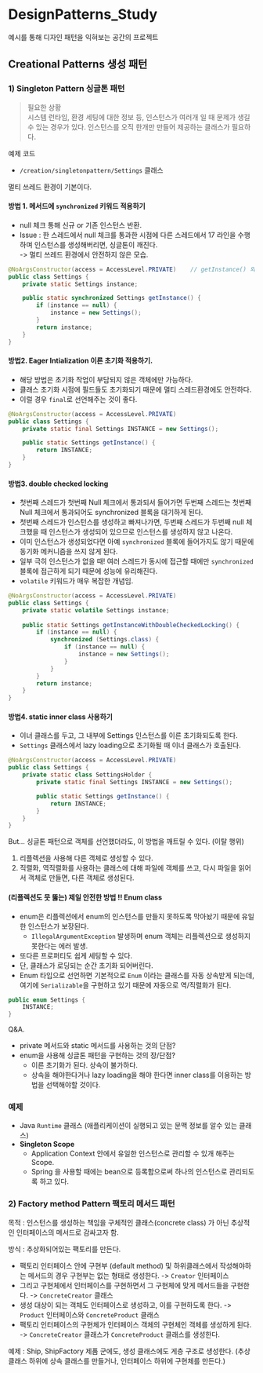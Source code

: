 # DesignPatterns_Study
예시를 통해 디자인 패턴을 익혀보는 공간의 프로젝트

## Creational Patterns 생성 패턴

### 1) Singleton Pattern 싱글톤 패턴
>필요한 상황<br>
시스템 런타임, 환경 세팅에 대한 정보 등, 인스턴스가 여러개 일 때 문제가 생길 수 있는
경우가 있다. 인스턴스를 오직 한개만 만들어 제공하는 클래스가 필요하다.

예제 코드
- `/creation/singletonpattern/Settings` 클래스

멀티 쓰레드 환경이 기본이다.
#### 방법 1. 메서드에 `synchronized` 키워드 적용하기
* null 체크 통해 신규 or 기존 인스턴스 반환.
* Issue : 한 스레드에서 null 체크를 통과한 시점에 다른 스레드에서 17 라인을 수행하며 인스턴스를 생성해버리면, 싱글톤이 깨진다.<br>
  -> 멀티 쓰레드 환경에서 안전하지 않은 모습.
```java
@NoArgsConstructor(access = AccessLevel.PRIVATE)    // getInstance() 외 방식으로 인스턴스 생성되지 않기 위함.
public class Settings {
    private static Settings instance;

    public static synchronized Settings getInstance() {
        if (instance == null) {
            instance = new Settings();
        }
        return instance;
    }
}
```

#### 방법2. Eager Intialization 이른 초기화 적용하기.
- 해당 방법은 초기화 작업이 부담되지 않은 객체에만 가능하다.
- 클래스 초기화 시점에 필드들도 초기화되기 때문에 멀티 스레드환경에도 안전하다.
- 이럴 경우 `final`로 선언해주는 것이 좋다.
```java
@NoArgsConstructor(access = AccessLevel.PRIVATE)
public class Settings {
    private static final Settings INSTANCE = new Settings();

    public static Settings getInstance() {
        return INSTANCE;
    }
}
```

#### 방법3. double checked locking
- 첫번째 스레드가 첫번째 Null 체크에서 통과되서 들어가면 두번째 스레드는 첫번째 Null 체크에서 통과되어도 synchronized 블록을 대기하게 된다.
- 첫번째 스레드가 인스턴스를 생성하고 빠져나가면, 두번째 스레드가 두번째 null 체크했을 때 인스턴스가 생성되어 있으므로 인스턴스를 생성하지 않고 나온다.
- 이미 인스턴스가 생성되었다면 아예 `synchronized` 블록에 들어가지도 않기 때문에 동기화 메커니즘을 쓰지 않게 된다.
- 일부 극히 인스턴스가 없을 때! 여러 스레드가 동시에 접근할 때에만 `synchronized` 블록에 접근하게 되기 때문에 성능에 유리해진다.
- `volatile` 키워드가 매우 복잡한 개념임.
```java
@NoArgsConstructor(access = AccessLevel.PRIVATE)
public class Settings {
    private static volatile Settings instance;
    
    public static Settings getInstanceWithDoubleCheckedLocking() {
        if (instance == null) {
            synchronized (Settings.class) {
                if (instance == null) {
                    instance = new Settings();
                }
            }
        }
        return instance;
    }
}
```

#### 방법4. static inner class 사용하기
- 이너 클래스를 두고, 그 내부에 Settings 인스턴스를 이른 초기화되도록 한다.
- `Settings` 클래스에서 lazy loading으로 초기화될 때 이너 클래스가 호출된다.
```java
@NoArgsConstructor(access = AccessLevel.PRIVATE)
public class Settings {
    private static class SettingsHolder {
        private static final Settings INSTANCE = new Settings();

        public static Settings getInstance() {
            return INSTANCE;
        }
    }
}
```
But...
싱글톤 패턴으로 객체를 선언했더라도, 이 방법을 깨트릴 수 있다. (이탈 행위)
1) 리플렉션을 사용해 다른 객체로 생성할 수 있다.
2) 직렬화, 역직렬화를 사용하는 클래스에 대해 파일에 객체를 쓰고, 다시 파일을 읽어서 객체로 만들면, 다른 객체로 생성된다.


#### (리플렉션도 뭇 뚫는) 제일 안전한 방법 !! Enum class
- enum은 리플렉션에서 enum의 인스턴스를 만들지 못하도록 막아놨기 때문에 유일한 인스턴스가 보장된다.
  - `IllegalArgumentException` 발생하며 enum 객체는 리플렉션으로 생성하지 못한다는 에러 발생.
- 또다른 프로퍼티도 쉽게 세팅할 수 있다.
- 단, 클래스가 로딩되는 순간 초기화 되어버린다.
- Enum 타입으로 선언하면 기본적으로 `Enum` 이라는 클래스를 자동 상속받게 되는데, 여기에 `Serializable`을 구현하고 있기 때문에 자동으로 역/직렬화가 된다.
```java
public enum Settings {
    INSTANCE;
}
```

Q&A.
- private 메서드와 static 메서드를 사용하는 것의 단점?
- enum을 사용해 싱글톤 패턴을 구현하는 것의 장/단점?
  - 이른 초기화가 된다. 상속이 불가하다.
  - 상속을 해야한다거나 lazy loading을 해야 한다면 inner class를 이용하는 방법을 선택해야할 것이다.

### 예제
- Java `Runtime` 클래스 (애플리케이션이 실행되고 있는 문맥 정보를 알수 있는 클래스)
- **Singleton Scope**
  - Application Context 안에서 유일한 인스턴스로 관리할 수 있개 해주는 Scope.
  - Spring 을 사용할 때에는 bean으로 등록함으로써 하나의 인스턴스로 관리되도록 하고 있다.

### 2) Factory method Pattern 팩토리 메서드 패턴
목적 : 인스턴스를 생성하는 책임을 구체적인 클래스(concrete class) 가 아닌 추상적인 인터페이스의 메서드로 감싸고자 함.

방식 : 추상화되어있는 팩토리를 만든다.
- 팩토리 인터페이스 안에 구현부 (default method) 및 하위클래스에서 작성해야하는 메서드의 경우 구현부는 없는 형태로 생성한다. -> `Creator` 인터페이스
- 그리고 구현체에서 인터페이스를 구현하면서 그 구현체에 맞게 메서드들을 구현한다.   -> `ConcreteCreator` 클래스
- 생성 대상이 되는 객체도 인터페이스로 생성하고, 이를 구현하도록 한다.   -> `Product` 인터페이스와 `ConcreteProduct` 클래스
- 팩토리 인터페이스의 구현체가 인터페이스 객체의 구현체인 객체를 생성하게 된다.  -> `ConcreteCreator` 클래스가 `ConcreteProduct` 클래스를 생성한다.

예제 : Ship, ShipFactory
제품 군에도, 생성 클래스에도 게층 구조로 생성한다. (추상 클래스 하위에 상속 클래스를 만들거나, 인터페이스 하위에 구현체를 만든다.)
